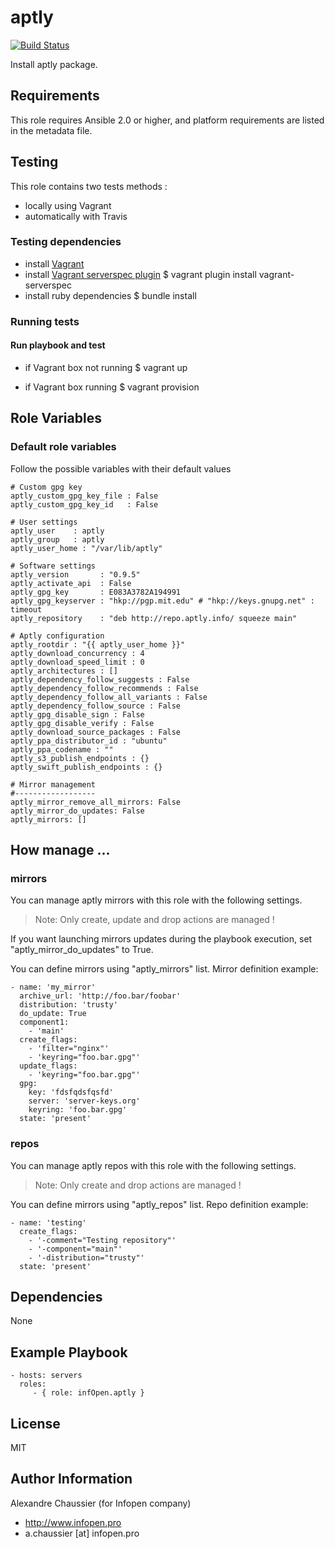 # aptly

[![Build Status](https://travis-ci.org/infOpen/ansible-role-aptly.svg?branch=master)](https://travis-ci.org/infOpen/ansible-role-aptly)

Install aptly package.

## Requirements

This role requires Ansible 2.0 or higher,
and platform requirements are listed in the metadata file.

## Testing

This role contains two tests methods :
- locally using Vagrant
- automatically with Travis

### Testing dependencies
- install [Vagrant](https://www.vagrantup.com)
- install [Vagrant serverspec plugin](https://github.com/jvoorhis/vagrant-serverspec)
    $ vagrant plugin install vagrant-serverspec
- install ruby dependencies
    $ bundle install

### Running tests

#### Run playbook and test

- if Vagrant box not running
    $ vagrant up

- if Vagrant box running
    $ vagrant provision

## Role Variables

### Default role variables

Follow the possible variables with their default values

    # Custom gpg key
    aptly_custom_gpg_key_file : False
    aptly_custom_gpg_key_id   : False

    # User settings
    aptly_user    : aptly
    aptly_group   : aptly
    aptly_user_home : "/var/lib/aptly"

    # Software settings
    aptly_version       : "0.9.5"
    aptly_activate_api  : False
    aptly_gpg_key       : E083A3782A194991
    aptly_gpg_keyserver : "hkp://pgp.mit.edu" # "hkp://keys.gnupg.net" : timeout
    aptly_repository    : "deb http://repo.aptly.info/ squeeze main"

    # Aptly configuration
    aptly_rootdir : "{{ aptly_user_home }}"
    aptly_download_concurrency : 4
    aptly_download_speed_limit : 0
    aptly_architectures : []
    aptly_dependency_follow_suggests : False
    aptly_dependency_follow_recommends : False
    aptly_dependency_follow_all_variants : False
    aptly_dependency_follow_source : False
    aptly_gpg_disable_sign : False
    aptly_gpg_disable_verify : False
    aptly_download_source_packages : False
    aptly_ppa_distributor_id : "ubuntu"
    aptly_ppa_codename : ""
    aptly_s3_publish_endpoints : {}
    aptly_swift_publish_endpoints : {}

    # Mirror management
    #------------------
    aptly_mirror_remove_all_mirrors: False
    aptly_mirror_do_updates: False
    aptly_mirrors: []

## How manage ...

### mirrors

You can manage aptly mirrors with this role with the following settings.

> Note: Only create, update and drop actions are managed !

If you want launching mirrors updates during the playbook execution, set
"aptly_mirror_do_updates" to True.

You can define mirrors using "aptly_mirrors" list.
Mirror definition example:

    - name: 'my_mirror'
      archive_url: 'http://foo.bar/foobar'
      distribution: 'trusty'
      do_update: True
      component1:
        - 'main'
      create_flags:
        - 'filter="nginx"'
        - 'keyring="foo.bar.gpg"'
      update_flags:
        - 'keyring="foo.bar.gpg"'
      gpg:
        key: 'fdsfqdsfqsfd'
        server: 'server-keys.org'
        keyring: 'foo.bar.gpg'
      state: 'present'

### repos

You can manage aptly repos with this role with the following settings.

> Note: Only create and drop actions are managed !

You can define mirrors using "aptly_repos" list.
Repo definition example:

    - name: 'testing'
      create_flags:
        - '-comment="Testing repository"'
        - '-component="main"'
        - '-distribution="trusty"'
      state: 'present'

## Dependencies

None

## Example Playbook

    - hosts: servers
      roles:
         - { role: infOpen.aptly }

## License

MIT

## Author Information

Alexandre Chaussier (for Infopen company)
- http://www.infopen.pro
- a.chaussier [at] infopen.pro

